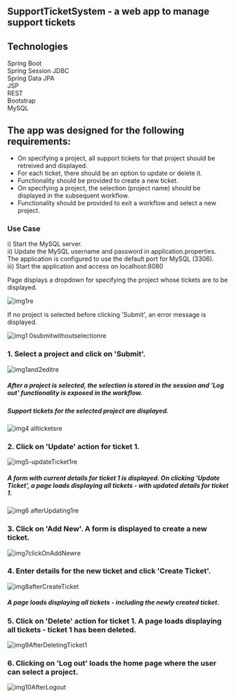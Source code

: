 ## SupportTicketSystem - a web app to manage support tickets

## Technologies   
 Spring Boot  
 Spring Session JDBC  
 Spring Data JPA  
 JSP  
 REST  
 Bootstrap  
 MySQL

## The app was designed for the following requirements:
- On specifying a project, all support tickets for that project should be retreived and displayed.   
- For each ticket, there should be an option to update or delete it.
- Functionality should be provided to create a new ticket.
- On specifying a project, the selection (project name) should be displayed in the subsequent workflow.
- Functionality should be provided to exit a workflow and select a new project.

### Use Case  

i) Start the MySQL server.  
ii) Update the MySQL username and password in application.properties. The application is configured to use the default port for MySQL (3306).  
iii) Start the application and access on localhost:8080  

Page displays a dropdown for specifying the project whose tickets are to be displayed.

![img1re](https://user-images.githubusercontent.com/15854708/209499633-3de95d8d-4cf8-469f-9991-43e79e971c16.JPG)  

If no project is selected before clicking 'Submit', an error message is displayed.   

![img1 0submitwithoutselectionre](https://user-images.githubusercontent.com/15854708/209499645-6a12c6d9-7e80-476b-b3fe-0084c75192ff.JPG)

### 1. Select a project and click on 'Submit'.

![img1and2editre](https://user-images.githubusercontent.com/15854708/209500058-89583519-50aa-40f6-92ee-dcb72412c69e.png)  

##### After a project is selected, the selection is stored in the session and 'Log out' functionality is exposed in the workflow. 
##### Support tickets for the selected project are displayed.    

![img4 allticketsre](https://user-images.githubusercontent.com/15854708/209500104-d1de57a0-f74a-4940-8bfa-eb0a5f920511.JPG)  

### 2. Click on 'Update' action for ticket 1.  

![img5-updateTicket1re](https://user-images.githubusercontent.com/15854708/209500111-b6aaecca-feaf-46f1-a7af-0de4bad0775b.png)    

##### A form with current details for ticket 1 is displayed. On clicking 'Update Ticket', a page loads displaying all tickets - with updated details for ticket 1. 

![img6 afterUpdating1re](https://user-images.githubusercontent.com/15854708/209500122-b779fe6f-2ce0-42e5-8e06-3a52a829a7a4.JPG)    

### 3. Click on 'Add New'. A form is displayed to create a new ticket.

![img7clickOnAddNewre](https://user-images.githubusercontent.com/15854708/209500134-807828eb-c3a1-452b-8ff6-058cb7676442.JPG)  

### 4. Enter details for the new ticket and click 'Create Ticket'.  

![img8afterCreateTicket](https://user-images.githubusercontent.com/15854708/209500143-62b56b9a-c46a-40b5-8375-e0d68e018612.JPG)    

##### A page loads displaying all tickets - including the newly created ticket.  

### 5. Click on 'Delete' action for ticket 1. A page loads displaying all tickets - ticket 1 has been deleted.  

![img9AfterDeletingTicket1](https://user-images.githubusercontent.com/15854708/209500145-5db5e99b-bac6-4dac-842e-5eca05bfb1f3.JPG)  

### 6. Clicking on 'Log out' loads the home page where the user can select a project.  

![img10AfterLogout](https://user-images.githubusercontent.com/15854708/209500148-2c2a3c73-462d-41c7-96ad-83edf1eefb0f.JPG)
